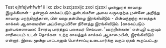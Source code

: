 Test
ejhfejwhfwhf  ii ixc zixc ixzcjzoxijc zxoi cjzoxi
முன்னுறக் காவாது இழுக்கியான் - தன்னால் காக்கப்படும் துன்பங்களை அவை வருவதற்கு முன்னே அறிந்து காவாது மறந்திருந்தான், பின் ஊறு தன்பிழை இரங்கிவிடும் - பின்வந்துற்ற காலத்துக் காக்கல் ஆகாமையின் அப்பிழைப்பினை நினைத்து இரங்கிவிடும். (காக்கப்படும் துன்பங்களாவன: சோர்வு பார்த்துப் பகைவர் செய்வன. 'ஊற்றின்கண்' என்புழி உருவும் சாரியையும் உடன் தொக்கன. உற்ற காலத்துக் காக்கல் ஆகாமையின், இரங்கிவிடும் என்றார். இவை மூன்று பாட்டானும் பொச்சாப்பு உடையார்க்கு வரும் ஏதம் கூறப்பட்டது
